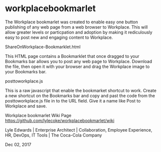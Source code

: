 # workplacebookmarlet
The Workplace bookmarlet was created to enable easy one button publishing of any web page from a web browser to Workplace.  This will allow greater levels or particpation and adoption by making it rediculously easy to post new and engaging content to Workplace.

ShareOnWorkplace-Bookmarklet.html

This HTML page contains a Bookmarklet that once dragged to your Bookmarks bar allows you to post any web page to Workplace.
Download the file, then open it with your browser and drag the Workplace image to your Bookmarks bar.

posttoworkplace.js

This is a raw javascript that enable the bookmarket shortcut to work. Create a new shortcut on the Bookmarks bar and copy and past the code from the posttoworkplace.js file in to the URL field.  Give it a name like Post to Workplace and save.

Workplace bookmarlet Wiki Page<br>
https://github.com/lylecoke/workplacebookmarlet/wiki

Lyle Edwards | 
Enterprise Architect | 
Collaboration, Employee Experience, HR, DevOps, IT Tools | 
The Coca-Cola Company

Dec 02, 2017

